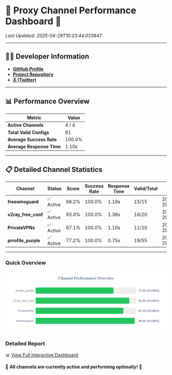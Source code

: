 # 🌟 Proxy Channel Performance Dashboard 🌟

_Last Updated: 2025-04-29T10:23:44.033847_

---

## 👩‍💻 Developer Information

- **[GitHub Profile](https://github.com/4n0nymou3)**  
- **[Project Repository](https://github.com/4n0nymou3/multi-proxy-config-fetcher)**  
- **[X (Twitter)](https://x.com/4n0nymou3)**  

---

## 📊 Performance Overview

| Metric                | Value       |
|-----------------------|-------------|
| **Active Channels**   | 4 / 4       |
| **Total Valid Configs** | 61          |
| **Average Success Rate** | 100.0%      |
| **Average Response Time** | 1.10s       |

---

## 📋 Detailed Channel Statistics

| Channel          | Status     | Score  | Success Rate | Response Time | Valid/Total | Last Success               |
|------------------|------------|--------|--------------|---------------|-------------|----------------------------|
| **freewireguard**  | ✅ Active  | 98.2%  | 100.0% | 1.19s         | 15/15       | 2025-04-29T10:23:44.032047 |
| **v2ray_free_conf**  | ✅ Active  | 93.0%  | 100.0% | 1.36s         | 16/20       | 2025-04-29T10:23:41.673627 |
| **PrivateVPNs**  | ✅ Active  | 87.1%  | 100.0% | 1.10s         | 11/20       | 2025-04-29T10:23:42.808793 |
| **prrofile_purple**  | ✅ Active  | 77.2%  | 100.0% | 0.75s         | 19/55       | 2025-04-29T10:23:40.252131 |

---

### Quick Overview
<div align="center">
  <a href="https://raw.githubusercontent.com/nullluser/NullRepo/refs/heads/main/assets/channel_stats_chart.svg">
    <img src="https://raw.githubusercontent.com/nullluser/NullRepo/refs/heads/main/assets/channel_stats_chart.svg" alt="Source Performance Statistics" width="800">
  </a>
</div>

### Detailed Report
📊 [View Full Interactive Dashboard](https://htmlpreview.github.io/?https://github.com/nullluser/NullRepo/blob/main/assets/performance_report.html)

🎉 **All channels are currently active and performing optimally!** 🎉

